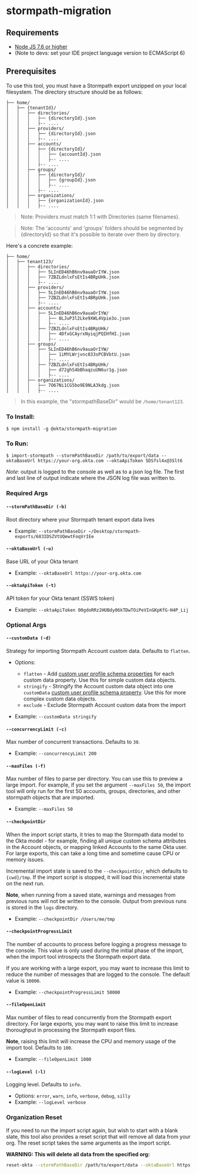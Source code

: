 # stormpath-migration

## Requirements

- [Node JS 7.6 or higher](https://nodejs.org/en/download/)
- (Note to devs: set your IDE project language version to ECMAScript 6)

## Prerequisites
To use this tool, you must have a Stormpath export unzipped on your local filesystem. The directory structure should be as follows:
```
├── home/
│   ├── {tenantId}/
│   │   ├── directories/
│   │   │   ├── {directoryId}.json
│   │   │   ├-- ....
│   │   ├── providers/
│   │   │   ├── {directoryId}.json
│   │   │   ├-- ....
│   │   ├── accounts/
│   │   │   ├── {directoryId}/
│   │   │   │   ├── {accountId}.json
│   │   │   │   ├-- ....
│   │   │   ├-- ....
│   │   ├── groups/
│   │   │   ├── {directoryId}/
│   │   │   │   ├── {groupId}.json
│   │   │   │   ├-- ....
│   │   │   ├-- ....
│   │   ├── organizations/
│   │   │   ├── {organizationId}.json
│   │   │   ├-- ....
```
> Note: Providers must match 1:1 with Directories (same filenames).

> Note: The 'accounts' and 'groups' folders should be segmented by {directoryId} so that it's possible to iterate over them by directory.

Here's a concrete example:
```
├── home/
│   ├── tenant123/
│   │   ├── directories/
│   │   │   ├── 5LInED46hB6nv9auaOrIYW.json
│   │   │   ├── 7ZBZLdnlxFsEtIs4BRpUHk.json
│   │   │   ├-- ....
│   │   ├── providers/
│   │   │   ├── 5LInED46hB6nv9auaOrIYW.json
│   │   │   ├── 7ZBZLdnlxFsEtIs4BRpUHk.json
│   │   │   ├-- ....
│   │   ├── accounts/
│   │   │   ├── 5LInED46hB6nv9auaOrIYW/
│   │   │   │   ├── 8LJuP3l2Lke9XWL4Vpie3o.json
│   │   │   │   ├-- ....
│   │   │   ├── 7ZBZLdnlxFsEtIs4BRpUHk/
│   │   │   │   ├── 4DfxGCAyrxNyiqjPQIHfHI.json
│   │   │   │   ├-- ....
│   │   ├── groups/
│   │   │   ├── 5LInED46hB6nv9auaOrIYW/
│   │   │   │   ├── 1iMYLWrjvnc833sPCBVbtU.json
│   │   │   │   ├-- ....
│   │   │   ├── 7ZBZLdnlxFsEtIs4BRpUHk/
│   │   │   │   ├── d72ghS4bBhaqzuUN6ur1g.json
│   │   │   │   ├-- ....
│   │   ├── organizations/
│   │   │   ├── 7O67Ni1CG5bo9E9NLA3kdg.json
│   │   │   ├-- ....
```

> In this example, the "stormpathBaseDir" would be `/home/tenant123`.

### To Install:
```
$ npm install -g @okta/stormpath-migration
```

### To Run:
```
$ import-stormpath --stormPathBaseDir /path/to/export/data --oktaBaseUrl https://your-org.okta.com --oktaApiToken 5DSfsl4x@3Slt6
```

*Note*: output is logged to the console as well as to a json log file. The first and last line of output
indicate where the JSON log file was written to.

### Required Args

#### `--stormPathBaseDir (-b)`

Root directory where your Stormpath tenant export data lives

- Example: `--stormPathBaseDir ~/Desktop/stormpath-exports/683IDSZVtUQewtFoqVrIEe`

#### `--oktaBaseUrl (-u)`

Base URL of your Okta tenant

- Example: `--oktaBaseUrl https://your-org.okta.com`

#### `--oktaApiToken (-t)`

API token for your Okta tenant (SSWS token)

- Example: `--oktaApiToken 00gdoRRz2HUBdy06kTDwTOiPeVInGKpKfG-H4P_Lij`

### Optional Args

#### `--customData (-d)`

Strategy for importing Stormpath Account custom data. Defaults to `flatten`.

- Options:

  - `flatten` - Add [custom user profile schema properties](http://developer.okta.com/docs/api/resources/schemas.html#user-profile-schema-property-object) for each custom data property. Use this for simple custom data objects.
  - `stringify` - Stringify the Account custom data object into one `customData` [custom user profile schema property](http://developer.okta.com/docs/api/resources/schemas.html#user-profile-schema-property-object). Use this for more complex custom data objects.
  - `exclude` - Exclude Stormpath Account custom data from the import

- Example: `--customData stringify`

#### `--concurrencyLimit (-c)`

Max number of concurrent transactions. Defaults to `30`.

- Example: `--concurrencyLimit 200`

#### `--maxFiles (-f)`

Max number of files to parse per directory. You can use this to preview a large import. For example, if you set the argument `--maxFiles 50`, the import tool will only run for the first 50 accounts, groups, directories, and other stormpath objects that are imported.

- Example: `--maxFiles 50`

#### `--checkpointDir`

When the import script starts, it tries to map the Stormpath data model to the Okta model - for example, finding all unique custom schema attributes in the Account objects, or mapping linked Accounts to the same Okta user. For large exports, this can take a long time and sometime cause CPU or memory issues.

Incremental import state is saved to the `--checkpointDir`, which defaults to `{cwd}/tmp`. If the import script is stopped, it will load this incremental state on the next run.

**Note**, when running from a saved state, warnings and messages from previous runs will not be written to the console. Output from previous runs is stored in the `logs` directory.

- Example: `--checkpointDir /Users/me/tmp`

#### `--checkpointProgressLimit`

The number of accounts to process before logging a progress message to the console. This value is only used during the initial phase of the import, when the import tool introspects the Stormpath export data.

If you are working with a large export, you may want to increase this limit to reduce the number of messages that are logged to the console. The default value is `10000`.

- Example: `--checkpointProgressLimit 50000`

#### `--fileOpenLimit`

Max number of files to read concurrently from the Stormpath export directory. For large exports, you may want to raise this limit to increase thoroughput in processing the Stormpath export files.

**Note**, raising this limit will increase the CPU and memory usage of the import tool. Defaults to `100`.

- Example: `--fileOpenLimit 1000`

#### `--logLevel (-l)`

Logging level. Defaults to `info`.

- Options: `error`, `warn`, `info`, `verbose`, `debug`, `silly`
- Example: `--logLevel verbose`

### Organization Reset

If you need to run the import script again, but wish to start with a blank slate, this tool also provides a reset script that will remove all data from your org. The reset script takes the same arguments as the import script.

**WARNING: This will delete all data from the specified org:**

```bash
reset-okta --stormPathBaseDir /path/to/export/data --oktaBaseUrl https://your-org.okta.com --oktaApiToken 5DSfsl4x@3Slt6
```
